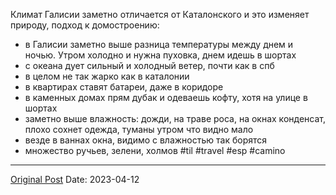 Климат Галисии заметно отличается от Каталонского и это изменяет природу, подход к домостроению:
- в Галисии заметно выше разница температуры между днем и ночью. Утром холодно и нужна пуховка, днем идешь в шортах
- с океана дует сильный и холодный ветер, почти как в спб
- в целом не так жарко как в каталонии
- в квартирах ставят батареи, даже в коридоре
- в каменных домах прям дубак и одеваешь кофту, хотя на улице в шортах
- заметно выше влажность: дожди, на траве роса, на окнах конденсат, плохо сохнет одежда, туманы утром что видно мало
- везде в ваннах окна, видимо с влажностью так борятся
- множество ручьев, зелени, холмов
#til #travel #esp #camino

---
[Original Post](https://t.me/lev2tarragona/1100)
Date: 2023-04-12
